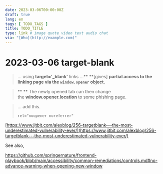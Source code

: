 ```yaml
---
date: 2023-03-06T00:00:00Z
draft: true
lang: en
tags: [ TODO_TAGS ]
title: TODO_TITLE
type: link # image quote video text audio chat
via: "[Who](http://example.com)"
---
```



# 2023-03-06 target-blank


> … using **target='_blank'** links …** **[gives] **partial access to the linking page via the `window.opener` object.**

>**
**
> The newly opened tab can then change the **window.opener.location** to some phishing page.

> … add this.
>
>     rel="noopener noreferrer"

[https://www.jitbit.com/alexblog/256-targetblank---the-most-underestimated-vulnerability-ever/](https://www.jitbit.com/alexblog/256-targetblank---the-most-underestimated-vulnerability-ever/)

See also, 

https://github.com/springernature/frontend-playbook/blob/main/accessibility/common-remediations/controls.md#no-advance-warning-when-opening-new-window

